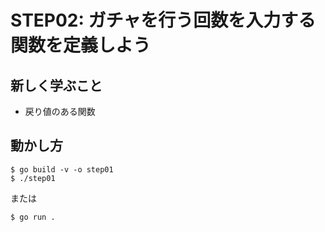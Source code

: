 # STEP02: ガチャを行う回数を入力する関数を定義しよう

## 新しく学ぶこと

* 戻り値のある関数

## 動かし方

```
$ go build -v -o step01
$ ./step01
```

または

```
$ go run .
```

